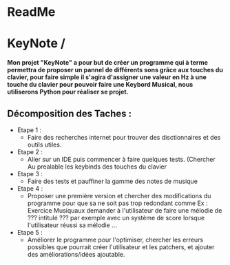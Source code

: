 # ReadMe

# KeyNote /

__Mon projet "KeyNote" a pour but de créer un programme qui à terme permettra de proposer un pannel de différents sons grâce aux touches du clavier,
pour faire simple il s'agira d'assigner une valeur en Hz à une touche du clavier pour pouvoir faire une Keybord Musical, nous utiliserons Python pour réaliser se projet.__

## Décomposition des Taches : 
  *  Etape 1 : 
     * Faire des recherches internet pour trouver des disctionnaires et des outils utiles.
  *  Etape 2 :
     * Aller sur un IDE puis commencer à faire quelques tests. (Chercher Au prealable les keybinds des touches du clavier
  *  Etape 3 :
     * Faire des tests et pauffiner la gamme des notes de musique
  *  Etape 4 :
     * Proposer une première version et chercher des modifications du programme pour que sa ne soit pas trop redondant comme Ex : Exercice Musiquaux
     demander à l'utilisateur de faire une mélodie de ??? intitulé ??? par exemple avec un système de score lorsque l'utilisateur réussi sa mélodie ...
  * Etape 5 : 
     * Améliorer le programme pour l'optimiser, chercher les erreurs possibles que pourrait créer l'utilisateur et les patchers, et ajouter des améliorations/idées ajoutable.
